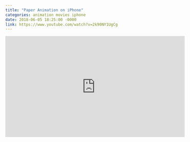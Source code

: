```yaml
---
title: "Paper Animation on iPhone"
categories: animation movies iphone
date: 2018-06-05 18:25:00 -0000
link: https://www.youtube.com/watch?v=2k90NY1UgCg
---
```

<div><iframe width="560" height="315" src="https://www.youtube.com/embed/2k90NY1UgCg?rel=0" frameborder="0" allow="autoplay; encrypted-media" allowfullscreen></iframe></div>
